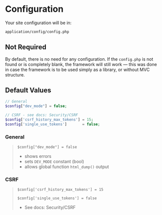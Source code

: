 # Configuration
Your site configuration will be in:
```bash no-line-numbers
application/config/config.php
```

## Not Required
By default, there is no need for any configuration. If the `config.php` is not found or is completely blank, the framework will still work — this was
done in case the framework is to be used simply as a library, or without MVC structure.

## Default Values
```php
// General
$config["dev_mode"] = false;

// CSRF - see docs: Security/CSRF
$config['csrf_history_max_tokens'] = 15;
$config['single_use_tokens']       = false;
```

### General
> `$config["dev_mode"] = false`
> 
> - shows errors
> - sets `DEV_MODE` constant (bool)
> - allows global function `html_dump()` output

### CSRF
> `$config['csrf_history_max_tokens'] = 15`
> 
> `$config['single_use_tokens'] = false`
>
> - See docs: Security/CSRF